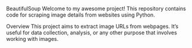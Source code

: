 BeautifulSoup
Welcome to my awesome project! This repository contains code for scraping image details from websites using Python.

Overview
This project aims to extract image URLs from webpages. It’s useful for data collection, analysis, or any other purpose that involves working with images.
